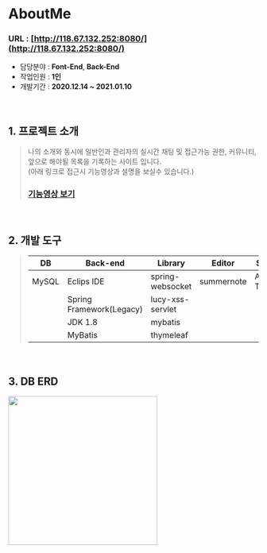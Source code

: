 # AboutMe

### URL : [http://118.67.132.252:8080/](http://118.67.132.252:8080/)


- 담당분야 : **Font-End**, **Back-End**
- 작업인원 : **1인**
- 개발기간 : **2020.12.14 ~ 2021.01.10**
　   
   
　   
## 1. 프로젝트 소개
> 나의 소개와 동시에 일반인과 관리자의 실시간 채팅 및 접근가능 권한, 커뮤니티, 앞으로 해야될 목록을 기록하는 사이트 입니다.
> 　   
> (아래 링크로 접근시 기능영상과 설명을 보실수 있습니다.)
> ### [기능영상 보기](http://118.67.132.252:8080/pj/aboutMeTag)

　   
## 2. 개발 도구
> | DB        | Back-end           |Library                | Editor        |Server         |
> | --------- | ------------------ |-----------------------|---------------|---------------|
> | MySQL     | Eclips IDE         | spring-websocket      | summernote    |Apache Tomcat  |
> |           | Spring Framework(Legacy)  |lucy-xss-servlet|               |               |
> |           | JDK 1.8            | mybatis               |               |               |
> |           | MyBatis            | thymeleaf             |               |               |
　   
    
## 3. DB ERD
<img src="https://user-images.githubusercontent.com/65270811/107307894-f3bb2b80-6aca-11eb-9d86-0b702fae9bad.png" width="300" height="300">

